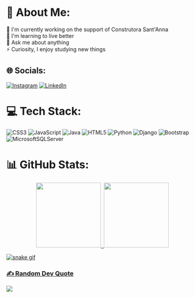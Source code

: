 # 💫 About Me:

🔭 I'm currently working on the support of Construtora Sant'Anna<br>
🌱 I'm learning to live better<br>
💬 Ask me about anything<br>
⚡ Curiosity, I enjoy studying new things

## 🌐 Socials:
[![Instagram](https://img.shields.io/badge/Instagram-%23E4405F.svg?logo=Instagram&logoColor=white)](https://www.instagram.com/caua.henriquevs/) 
[![LinkedIn](https://img.shields.io/badge/LinkedIn-%230077B5.svg?logo=linkedin&logoColor=white)](https://www.linkedin.com/in/caua-henrique/) 

# 💻 Tech Stack:
![CSS3](https://img.shields.io/badge/css3-%231572B6.svg?style=for-the-badge&logo=css3&logoColor=white) 
![JavaScript](https://img.shields.io/badge/javascript-%23323330.svg?style=for-the-badge&logo=javascript&logoColor=%23F7DF1E) 
![Java](https://img.shields.io/badge/java-%23ED8B00.svg?style=for-the-badge&logo=java&logoColor=white) 
![HTML5](https://img.shields.io/badge/html5-%23E34F26.svg?style=for-the-badge&logo=html5&logoColor=white) 
![Python](https://img.shields.io/badge/python-3670A0?style=for-the-badge&logo=python&logoColor=ffdd54) 
![Django](https://img.shields.io/badge/django-%23092E20.svg?style=for-the-badge&logo=django&logoColor=white) 
![Bootstrap](https://img.shields.io/badge/bootstrap-%23563D7C.svg?style=for-the-badge&logo=bootstrap&logoColor=white)  
![MicrosoftSQLServer](https://img.shields.io/badge/Microsoft%20SQL%20Sever-CC2927?style=for-the-badge&logo=microsoft%20sql%20server&logoColor=white) 

# 📊 GitHub Stats:

<div align="center">
  <a href="https://github.com/SilvaNeto29">
  <img height="170em" src="https://github-readme-stats.vercel.app/api?username=CauaHvS&theme=tokyonight&hide_border=false&include_all_commits=false&count_private=false"/>
  <img https://github-readme-streak-stats.herokuapp.com/?user=CauaHvS&theme=tokyonight&hide_border=false"/>
  <img height="170em" src="https://github-readme-stats.vercel.app/api/top-langs/?username=CauaHvS&theme=tokyonight&hide_border=false&include_all_commits=false&count_private=false&layout=compact"/>
</div>

![snake gif](https://github.com/YOUR_USERNAME/YOUR_USERNAME/blob/output/github-contribution-grid-snake.gif)

### ✍️ Random Dev Quote
![](https://quotes-github-readme.vercel.app/api?type=horizontal&theme=radical)


